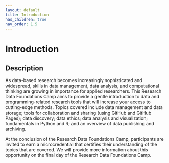 ```yaml
---
layout: default
title: Introduction
has_children: true
nav_order: 1.5
---
```


# Introduction

## Description

As data-based research becomes increasingly sophisticated and widespread, skills in data management, data analysis, and computational thinking are growing in importance for applied researchers. This Research Data Foundations Camp aims to provide a gentle introduction to data and programming-related research tools that will increase your access to cutting-edge methods. Topics covered include data management and data storage; tools for collaboration and sharing  (using GitHub and GitHub Pages); data discovery; data ethics; data analysis and visualization; fundamentals in Python and R; and an overview of data publishing and archiving. 

At the conclusion of the Research Data Foundations Camp, participants are invited to earn a microcredential that certifies their understanding of the topics that are covered. We will provide more information about this opportunity on the final day of the Research Data Foundations Camp.

